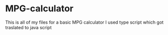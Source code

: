 # MPG-calculator
This is all of my files for a basic MPG calculator
I used type script which got traslated to java script
